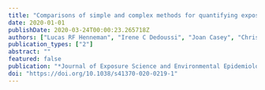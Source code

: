 ```yaml
---
title: "Comparisons of simple and complex methods for quantifying exposure to point source air pollution emissions"
date: 2020-01-01
publishDate: 2020-03-24T00:00:23.265718Z
authors: ["Lucas RF Henneman", "Irene C Dedoussi", "Joan Casey", "Christine Choirat", "Corwin Zigler"]
publication_types: ["2"]
abstract: ""
featured: false
publication: "*Journal of Exposure Science and Environmental Epidemiology*"
doi: "https://doi.org/10.1038/s41370-020-0219-1"
---
```


